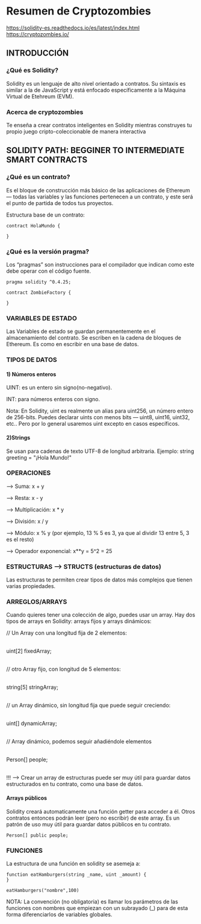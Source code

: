 <h1> Resumen de Cryptozombies</h1>

<a>https://solidity-es.readthedocs.io/es/latest/index.html</a><br>
<a>https://cryptozombies.io/</a>

<h2>INTRODUCCIÓN</h2>

<h3>¿Qué es Solidity?</h3>
<p>Solidity es un lenguaje de alto nivel orientado a contratos. Su sintaxis es similar a la de JavaScript y está enfocado específicamente a la Máquina Virtual de Etehreum (EVM).</p>

<h3>Acerca de cryptozombies</h3> 
<p>Te enseña a crear contratos inteligentes en Solidity mientras construyes tu propio juego cripto-coleccionable de manera interactiva</p>

<h2>SOLIDITY PATH: BEGGINER TO INTERMEDIATE SMART CONTRACTS</h2>

<h3> ¿Qué es un contrato? </h3>
<p>Es el bloque de construcción más básico de las aplicaciones de Ethereum — todas las variables y las funciones pertenecen a un contrato, y este será el punto de partida de todos tus proyectos. </p>

<p>Estructura base de un contrato:</p>

    contract HolaMundo {

    }

<h3>¿Qué es la versión pragma?</h3>
Los “pragmas” son instrucciones para el compilador que indican como este debe operar con el código fuente. 

    pragma solidity ^0.4.25;

    contract ZombieFactory {

    }

<h3>VARIABLES DE ESTADO</h3> 
Las Variables de estado se guardan permanentemente en el almacenamiento del contrato. Se escriben en la cadena de bloques de Ethereum. Es como en escribir en una base de datos.

<h3>TIPOS DE DATOS</h3>
<h4>1) Números enteros</h4>
<p>UINT: es un entero sin signo(no-negativo).</p>
<p>INT: para números enteros con signo.</p>

<p>Nota: En Solidity, uint es realmente un alias para uint256, un número entero de 256-bits. Puedes declarar uints con menos bits — uint8, uint16, uint32, etc.. Pero por lo general usaremos uint excepto en casos específicos.</p>

<h4>2)Strings</h4>
<p>Se usan para cadenas de texto UTF-8 de longitud arbitraria. Ejemplo: string greeting = "¡Hola Mundo!"</p>


<h3>OPERACIONES</h3>
<p>--> Suma: x + y</p>
<p>--> Resta: x - y</p>
<p>--> Multiplicación: x * y</p>
<p>--> División: x / y</p>
<p>--> Módulo: x % y (por ejemplo, 13 % 5 es 3, ya que al dividir 13 entre 5, 3 es el resto)</p>
<p>--> Operador exponencial: x**y = 5^2 = 25</p>

<h3>ESTRUCTURAS --> STRUCTS (estructuras de datos)</h3>
Las estructuras te permiten crear tipos de datos más complejos que tienen varias propiedades.

<h3>ARREGLOS/ARRAYS</h3>
<p>Cuando quieres tener una colección de algo, puedes usar un array. Hay dos tipos de arrays en Solidity: arrays fijos y arrays dinámicos:</p>

<p>// Un Array con una longitud fija de 2 elementos:</p><br>
    uint[2] fixedArray;<br><br>
<p>// otro Array fijo, con longitud de 5 elementos:</p><br>
    string[5] stringArray;<br><br>
<p>// un Array dinámico, sin longitud fija que puede seguir creciendo:</p><br>
    uint[] dynamicArray;<br><br>
<p>// Array dinámico, podemos seguir añadiéndole elementos</p><br>
    Person[] people;<br><br>
<p>!!! --> Crear un array de estructuras puede ser muy útil para guardar datos estructurados en tu contrato, como una base de datos.</p>

<h4>Arrays públicos</h4>
Solidity creará automaticamente una función getter para acceder a él. Otros contratos entonces podrán leer (pero no escribir) de este array. Es un patrón de uso muy útil para guardar datos públicos en tu contrato.

    Person[] public people;

<h3>FUNCIONES</h3>
<p>La estructura de una función en solidity se asemeja a:</p>

    function eatHamburgers(string _name, uint _amount) {
    }

    eatHamburgers("nombre",100)

<p>NOTA: La convención (no obligatoria) es llamar los parámetros de las funciones con nombres que empiezan con un subrayado (_) para de esta forma diferenciarlos de variables globales.</p>

